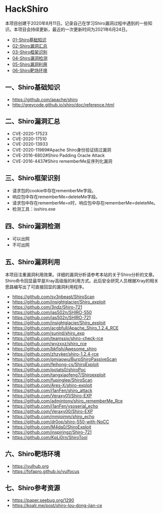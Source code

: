 # HackShiro

本项目创建于2020年8月11日。记录自己在学习Shiro漏洞过程中遇到的一些知识。本项目会持续更新，最近的一次更新时间为2021年6月24日。

- [01-Shiro基础知识](https://github.com/0e0w/HackShiro#%E4%B8%80shiro%E5%9F%BA%E7%A1%80%E7%9F%A5%E8%AF%86)
- [02-Shiro漏洞汇总](https://github.com/0e0w/HackShiro#%E4%BA%8Cshiro%E6%BC%8F%E6%B4%9E%E6%B1%87%E6%80%BB)
- [03-Shiro框架识别](https://github.com/0e0w/HackShiro#%E4%B8%89shiro%E6%A1%86%E6%9E%B6%E8%AF%86%E5%88%AB)
- [04-Shiro漏洞检测](https://github.com/0e0w/HackShiro#%E5%9B%9Bshiro%E6%BC%8F%E6%B4%9E%E6%A3%80%E6%B5%8B)
- [05-Shiro漏洞利用](https://github.com/0e0w/HackShiro#%E4%BA%94shiro%E6%BC%8F%E6%B4%9E%E5%88%A9%E7%94%A8)
- [06-Shiro靶场环境](https://github.com/0e0w/HackShiro#%E5%85%ADshiro%E9%9D%B6%E5%9C%BA%E7%8E%AF%E5%A2%83)

## 一、Shiro基础知识
- https://github.com/apache/shiro
- http://greycode.github.io/shiro/doc/reference.html

## 二、Shiro漏洞汇总

- CVE-2020-17523
- CVE-2020-17510
- CVE-2020-13933
- CVE-2020-11989#Apache Shiro身份验证绕过漏洞
- CVE-2016-6802#Shiro Padding Oracle Attack
- CVE-2016-4437#Shiro rememberMe反序列化漏洞

## 三、Shiro框架识别

- 请求包的cookie中存在rememberMe字段。
- 响应包中存在rememberMe=deleteMe字段。
- 请求包中存在rememberMe=x时，响应包中存在rememberMe=deleteMe。
- 检测工具：isshiro.exe

## 四、Shiro漏洞检测

- 可以出网
- 不可出网

## 五、Shiro漏洞利用

本项目注重漏洞利用效果。详细的漏洞分析请参考本站的关于Shiro分析的文章。Shiro命令回显最早是Xray高级版的利用方式。此后安全研究人员根据Xray的相关思路编写出了可直接回显的漏洞利用程序。

- https://github.com/sv3nbeast/ShiroScan
- https://github.com/insightglacier/Shiro_exploit
- https://github.com/3ndz/Shiro-721
- https://github.com/jas502n/SHIRO-550
- https://github.com/jas502n/SHIRO-721
- https://github.com/insightglacier/Shiro_exploit
- https://github.com/acgbfull/Apache_Shiro_1.2.4_RCE
- https://github.com/sunird/shiro_exp
- https://github.com/teamssix/shiro-check-rce
- https://github.com/wyzxxz/shiro_rce
- https://github.com/bkfish/Awesome_shiro
- https://github.com/zhzyker/shiro-1.2.4-rce
- https://github.com/pmiaowu/BurpShiroPassiveScan
- https://github.com/feihong-cs/ShiroExploit
- https://github.com/potats0/shiroPoc
- https://github.com/tangxiaofeng7/Shiroexploit
- https://github.com/fupinglee/ShiroScan
- https://github.com/Ares-X/shiro-exploit
- https://github.com/j1anFen/shiro_attack
- https://github.com/Veraxy01/Shiro-EXP
- https://github.com/admintony/shiro_rememberMe_Rce
- https://github.com/j1anFen/ysoserial_echo
- https://github.com/Veraxy00/Shiro-EXP
- https://github.com/mmioimm/shiro_echo
- https://github.com/dr0op/shiro-550-with-NoCC
- https://github.com/M4da0/ShiroExploit
- https://github.com/inspiringz/Shiro-721
- https://github.com/KpLi0rn/ShiroTool

## 六、Shiro靶场环境

- https://vulhub.org
- https://fofapro.github.io/vulfocus

## 七、Shiro参考资源

- https://paper.seebug.org/1290
- https://koalr.me/post/shiro-lou-dong-jian-ce
